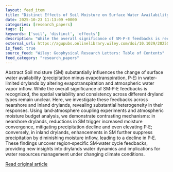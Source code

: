 ```yaml
---
layout: feed_item
title: "Distinct Effects of Soil Moisture on Surface Water Availability in Nearshore and Inland Drylands"
date: 2025-10-23 11:13:09 +0000
categories: [research_papers]
tags: []
keywords: ['soil', 'distinct', 'effects']
description: "While the overall significance of SM‐P‐E feedbacks is recognized, the spatial variability and consistency across different dryland types remain unclear"
external_url: https://agupubs.onlinelibrary.wiley.com/doi/10.1029/2025GL117631?af=R
is_feed: true
source_feed: "Wiley: Geophysical Research Letters: Table of Contents"
feed_category: "research_papers"
---
```


Abstract Soil moisture (SM) substantially influences the change of surface water availability (precipitation minus evapotranspiration, P‐E) in water‐limited drylands by altering evapotranspiration and atmospheric water vapor inflow. While the overall significance of SM‐P‐E feedbacks is recognized, the spatial variability and consistency across different dryland types remain unclear. Here, we investigate these feedbacks across nearshore and inland drylands, revealing substantial heterogeneity in their responses. Using land‐atmosphere coupling experiments and atmospheric moisture budget analysis, we demonstrate contrasting mechanisms: in nearshore drylands, reductions in SM trigger increased moisture convergence, mitigating precipitation decline and even elevating P‐E; conversely, in inland drylands, enhancements in SM further suppress precipitation by diminishing moisture inflow, leading to a decline in P‐E. These findings uncover region‐specific SM‐water cycle feedbacks, providing new insights into drylands water dynamics and implications for water resources management under changing climate conditions.

[Read original article](https://agupubs.onlinelibrary.wiley.com/doi/10.1029/2025GL117631?af=R)
